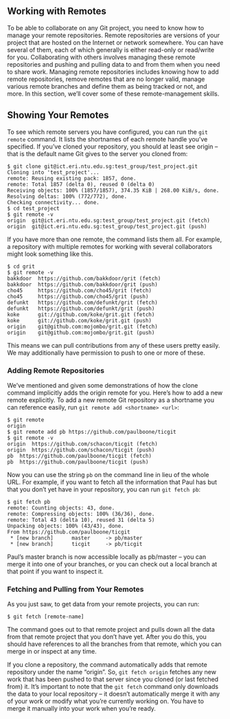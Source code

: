 ## Working with Remotes
To be able to collaborate on any Git project, you need to know how to manage your remote repositories. Remote repositories are versions of your project that are hosted on the Internet or network somewhere. You can have several of them, each of which generally is either read-only or read/write for you. Collaborating with others involves managing these remote repositories and pushing and pulling data to and from them when you need to share work. Managing remote repositories includes knowing how to add remote repositories, remove remotes that are no longer valid, manage various remote branches and define them as being tracked or not, and more. In this section, we’ll cover some of these remote-management skills.

## Showing Your Remotes
To see which remote servers you have configured, you can run the `git remote` command. It lists the shortnames of each remote handle you’ve specified. If you’ve cloned your repository, you should at least see origin – that is the default name Git gives to the server you cloned from:

```
$ git clone git@ict.eri.ntu.edu.sg:test_group/test_project.git
Cloning into 'test_project'...
remote: Reusing existing pack: 1857, done.
remote: Total 1857 (delta 0), reused 0 (delta 0)
Receiving objects: 100% (1857/1857), 374.35 KiB | 268.00 KiB/s, done.
Resolving deltas: 100% (772/772), done.
Checking connectivity... done.
$ cd test_project
$ git remote -v
origin	git@ict.eri.ntu.edu.sg:test_group/test_project.git (fetch)
origin	git@ict.eri.ntu.edu.sg:test_group/test_project.git (push)
```

If you have more than one remote, the command lists them all. For example, a repository with multiple remotes for working with several collaborators might look something like this.
```
$ cd grit
$ git remote -v
bakkdoor  https://github.com/bakkdoor/grit (fetch)
bakkdoor  https://github.com/bakkdoor/grit (push)
cho45     https://github.com/cho45/grit (fetch)
cho45     https://github.com/cho45/grit (push)
defunkt   https://github.com/defunkt/grit (fetch)
defunkt   https://github.com/defunkt/grit (push)
koke      git://github.com/koke/grit.git (fetch)
koke      git://github.com/koke/grit.git (push)
origin    git@github.com:mojombo/grit.git (fetch)
origin    git@github.com:mojombo/grit.git (push)
```

This means we can pull contributions from any of these users pretty easily. We may additionally have permission to push to one or more of these.

### Adding Remote Repositories
We’ve mentioned and given some demonstrations of how the clone command implicitly adds the origin remote for you. Here’s how to add a new remote explicitly. To add a new remote Git repository as a shortname you can reference easily, run `git remote add <shortname> <url>`:

```
$ git remote
origin
$ git remote add pb https://github.com/paulboone/ticgit
$ git remote -v
origin	https://github.com/schacon/ticgit (fetch)
origin	https://github.com/schacon/ticgit (push)
pb	https://github.com/paulboone/ticgit (fetch)
pb	https://github.com/paulboone/ticgit (push)
```
Now you can use the string `pb` on the command line in lieu of the whole URL. For example, if you want to fetch all the information that Paul has but that you don’t yet have in your repository, you can run `git fetch pb`:
```
$ git fetch pb
remote: Counting objects: 43, done.
remote: Compressing objects: 100% (36/36), done.
remote: Total 43 (delta 10), reused 31 (delta 5)
Unpacking objects: 100% (43/43), done.
From https://github.com/paulboone/ticgit
 * [new branch]      master     -> pb/master
 * [new branch]      ticgit     -> pb/ticgit
```
Paul’s master branch is now accessible locally as pb/master – you can merge it into one of your branches, or you can check out a local branch at that point if you want to inspect it. 

### Fetching and Pulling from Your Remotes
As you just saw, to get data from your remote projects, you can run:
```
$ git fetch [remote-name]
```

The command goes out to that remote project and pulls down all the data from that remote project that you don’t have yet. After you do this, you should have references to all the branches from that remote, which you can merge in or inspect at any time.

If you clone a repository, the command automatically adds that remote repository under the name “origin”. So, `git fetch origin` fetches any new work that has been pushed to that server since you cloned (or last fetched from) it. It’s important to note that the `git fetch` command only downloads the data to your local repository – it doesn’t automatically merge it with any of your work or modify what you’re currently working on. You have to merge it manually into your work when you’re ready.





